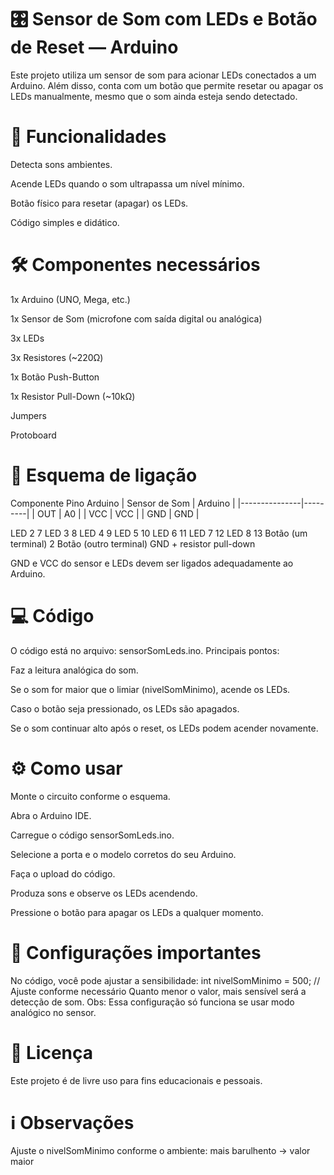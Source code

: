 # 🎛️ Sensor de Som com LEDs e Botão de Reset — Arduino
Este projeto utiliza um sensor de som para acionar LEDs conectados a um Arduino.
Além disso, conta com um botão que permite resetar ou apagar os LEDs manualmente, mesmo que o som ainda esteja sendo detectado.

# 🚀 Funcionalidades
Detecta sons ambientes.

Acende LEDs quando o som ultrapassa um nível mínimo.

Botão físico para resetar (apagar) os LEDs.

Código simples e didático.

# 🛠️ Componentes necessários
1x Arduino (UNO, Mega, etc.)

1x Sensor de Som (microfone com saída digital ou analógica)

3x LEDs

3x Resistores (~220Ω)

1x Botão Push-Button

1x Resistor Pull-Down (~10kΩ)

Jumpers

Protoboard

# 🔌 Esquema de ligação
Componente	Pino Arduino
| Sensor de Som | Arduino |
|---------------|---------|
| OUT           | A0     |
| VCC           | VCC     |
| GND          | GND       |

LED 2 7
LED 3	8
LED 4	9
LED 5	10
LED 6 11
LED 7 12
LED 8 13
Botão (um terminal)	2
Botão (outro terminal)	GND + resistor pull-down

GND e VCC do sensor e LEDs devem ser ligados adequadamente ao Arduino.

# 💻 Código
O código está no arquivo: sensorSomLeds.ino.
Principais pontos:

Faz a leitura analógica do som.

Se o som for maior que o limiar (nivelSomMinimo), acende os LEDs.

Caso o botão seja pressionado, os LEDs são apagados.

Se o som continuar alto após o reset, os LEDs podem acender novamente.

# ⚙️ Como usar
Monte o circuito conforme o esquema.

Abra o Arduino IDE.

Carregue o código sensorSomLeds.ino.

Selecione a porta e o modelo corretos do seu Arduino.

Faça o upload do código.

Produza sons e observe os LEDs acendendo.

Pressione o botão para apagar os LEDs a qualquer momento.

# 📝 Configurações importantes
No código, você pode ajustar a sensibilidade:
int nivelSomMinimo = 500; // Ajuste conforme necessário
Quanto menor o valor, mais sensível será a detecção de som.
Obs: Essa configuração só funciona se usar modo analógico no sensor.

# 📄 Licença
Este projeto é de livre uso para fins educacionais e pessoais.

# ℹ️ Observações
Ajuste o nivelSomMinimo conforme o ambiente: mais barulhento → valor maior
